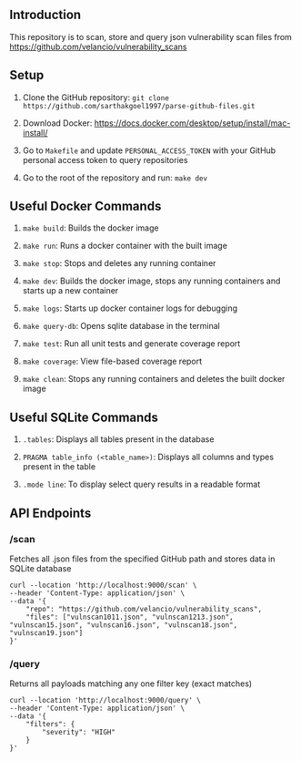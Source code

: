 ## Introduction
This repository is to scan, store and query json vulnerability scan files from https://github.com/velancio/vulnerability_scans

## Setup
1. Clone the GitHub repository: `git clone https://github.com/sarthakgoel1997/parse-github-files.git`

2. Download Docker: https://docs.docker.com/desktop/setup/install/mac-install/

3. Go to `Makefile` and update `PERSONAL_ACCESS_TOKEN` with your GitHub personal access token to query repositories

3. Go to the root of the repository and run: `make dev`

## Useful Docker Commands
1. `make build`: Builds the docker image

2. `make run`: Runs a docker container with the built image

3. `make stop`: Stops and deletes any running container

4. `make dev`: Builds the docker image, stops any running containers and starts up a new container

5. `make logs`: Starts up docker container logs for debugging

6. `make query-db`: Opens sqlite database in the terminal

7. `make test`: Run all unit tests and generate coverage report

8. `make coverage`: View file-based coverage report

9. `make clean`: Stops any running containers and deletes the built docker image

## Useful SQLite Commands
1. `.tables`: Displays all tables present in the database

2. `PRAGMA table_info (<table_name>)`: Displays all columns and types present in the table

3. `.mode line`: To display select query results in a readable format

## API Endpoints
### /scan
Fetches all .json files from the specified GitHub path and stores data in SQLite database
```
curl --location 'http://localhost:9000/scan' \
--header 'Content-Type: application/json' \
--data '{
    "repo": "https://github.com/velancio/vulnerability_scans",
    "files": ["vulnscan1011.json", "vulnscan1213.json", "vulnscan15.json", "vulnscan16.json", "vulnscan18.json", "vulnscan19.json"]
}'
```

### /query
Returns all payloads matching any one filter key (exact matches)
```
curl --location 'http://localhost:9000/query' \
--header 'Content-Type: application/json' \
--data '{
    "filters": {
        "severity": "HIGH"
    }
}'
```

